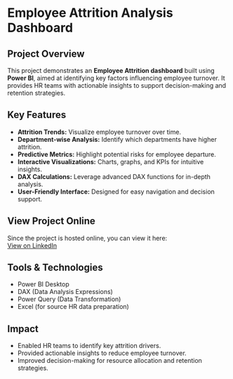 # Employee Attrition Analysis Dashboard

## Project Overview
This project demonstrates an **Employee Attrition dashboard** built using **Power BI**, aimed at identifying key factors influencing employee turnover. It provides HR teams with actionable insights to support decision-making and retention strategies.

## Key Features
- **Attrition Trends:** Visualize employee turnover over time.
- **Department-wise Analysis:** Identify which departments have higher attrition.
- **Predictive Metrics:** Highlight potential risks for employee departure.
- **Interactive Visualizations:** Charts, graphs, and KPIs for intuitive insights.
- **DAX Calculations:** Leverage advanced DAX functions for in-depth analysis.
- **User-Friendly Interface:** Designed for easy navigation and decision support.

## View Project Online
Since the project is hosted online, you can view it here:  
[View on LinkedIn](https://lnkd.in/p/g7ccJtvS)


## Tools & Technologies
- Power BI Desktop  
- DAX (Data Analysis Expressions)  
- Power Query (Data Transformation)  
- Excel (for source HR data preparation)

## Impact
- Enabled HR teams to identify key attrition drivers.  
- Provided actionable insights to reduce employee turnover.  
- Improved decision-making for resource allocation and retention strategies.
